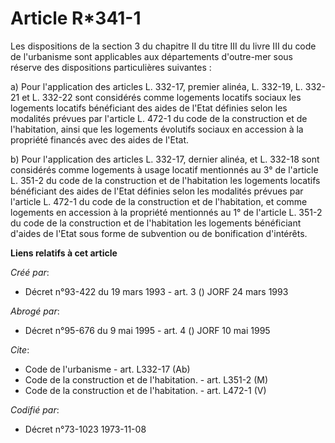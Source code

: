 # Article R*341-1

Les dispositions de la section 3 du chapitre II du titre III du livre III du code de l'urbanisme sont applicables aux
départements d'outre-mer sous réserve des dispositions particulières suivantes :

a) Pour l'application des articles L. 332-17, premier alinéa, L. 332-19, L. 332-21 et L. 332-22 sont considérés comme
logements locatifs sociaux les logements locatifs bénéficiant des aides de l'Etat définies selon les modalités prévues par
l'article L. 472-1 du code de la construction et de l'habitation, ainsi que les logements évolutifs sociaux en accession à la
propriété financés avec des aides de l'Etat.

b) Pour l'application des articles L. 332-17, dernier alinéa, et L. 332-18 sont considérés comme logements à usage locatif
mentionnés au 3° de l'article L. 351-2 du code de la construction et de l'habitation les logements locatifs bénéficiant des
aides de l'Etat définies selon les modalités prévues par l'article L. 472-1 du code de la construction et de l'habitation, et
comme logements en accession à la propriété mentionnés au 1° de l'article L. 351-2 du code de la construction et de
l'habitation les logements bénéficiant d'aides de l'Etat sous forme de subvention ou de bonification d'intérêts.

**Liens relatifs à cet article**

_Créé par_:

  - Décret n°93-422 du 19 mars 1993 - art. 3 () JORF 24 mars 1993

_Abrogé par_:

  - Décret n°95-676 du 9 mai 1995 - art. 4 () JORF 10 mai 1995

_Cite_:

  - Code de l'urbanisme - art. L332-17 (Ab)
  - Code de la construction et de l'habitation. - art. L351-2 (M)
  - Code de la construction et de l'habitation. - art. L472-1 (V)

_Codifié par_:

  - Décret n°73-1023 1973-11-08
